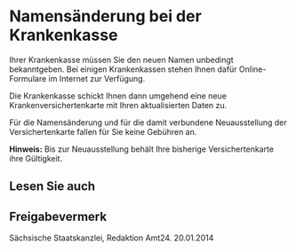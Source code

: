 # Namensänderung bei der Krankenkasse

Ihrer Krankenkasse müssen Sie den neuen Namen unbedingt bekanntgeben. Bei einigen Krankenkassen stehen Ihnen dafür Online-Formulare im Internet zur Verfügung.

Die Krankenkasse schickt Ihnen dann umgehend eine neue Krankenversichertenkarte mit Ihren aktualisierten Daten zu.

Für die Namensänderung und für die damit verbundene Neuausstellung der Versichertenkarte fallen für Sie keine Gebühren an.

**Hinweis:** Bis zur Neuausstellung behält Ihre bisherige Versichertenkarte ihre Gültigkeit.

## Lesen Sie auch

## Freigabevermerk

Sächsische Staatskanzlei, Redaktion Amt24. 20.01.2014
